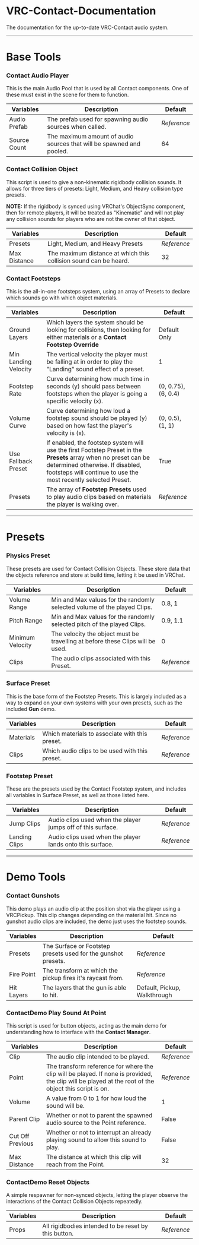 # VRC-Contact-Documentation
The documentation for the up-to-date VRC-Contact audio system.

---
# Base Tools

### Contact Audio Player
This is the main Audio Pool that is used by all Contact components. One of these must exist in the scene for them to function.

| Variables | Description | Default |
| ----------- | ----------- | ----------- |
| Audio Prefab | The prefab used for spawning audio sources when called. | *Reference* |
| Source Count | The maximum amount of audio sources that will be spawned and pooled. | 64 |

### Contact Collision Object
This script is used to give a non-kinematic rigidbody collision sounds. It allows for three tiers of presets: Light, Medium, and Heavy collision type presets.

**NOTE:** If the rigidbody is synced using VRChat's ObjectSync component, then for remote players, it will be treated as "Kinematic" and will not play any collision sounds for players who are not the owner of that object.

| Variables | Description | Default |
| ----------- | ----------- | ----------- |
| Presets | Light, Medium, and Heavy Presets | *Reference* |
| Max Distance | The maximum distance at which this collision sound can be heard. | 32 |

### Contact Footsteps
This is the all-in-one footsteps system, using an array of Presets to declare which sounds go with which object materials.

| Variables | Description | Default |
| ----------- | ----------- | ----------- |
| Ground Layers | Which layers the system should be looking for collisions, then looking for either materials or a **Contact Footstep Override** | Default Only |
| Min Landing Velocity | The vertical velocity the player must be falling at in order to play the "Landing" sound effect of a preset. | 1 |
| Footstep Rate | Curve determining how much time in seconds (y) should pass between footsteps when the player is going a specific velocity (x). | (0, 0.75), (6, 0.4) |
| Volume Curve | Curve determining how loud a footstep sound should be played (y) based on how fast the player's velocity is (x). | (0, 0.5), (1, 1) |
| Use Fallback Preset | If enabled, the footstep system will use the first Footstep Preset in the **Presets** array when no preset can be determined otherwise. If disabled, footsteps will continue to use the most recently selected Preset. | True |
| Presets | The array of **Footstep Presets** used to play audio clips based on materials the player is walking over. |  *Reference* |


---
# Presets

### Physics Preset
These presets are used for Contact Collision Objects. These store data that the objects reference and store at build time, letting it be used in VRChat.

| Variables | Description | Default |
| ----------- | ----------- | ----------- |
| Volume Range | Min and Max values for the randomly selected volume of the played Clips. | 0.8, 1 |
| Pitch Range | Min and Max values for the randomly selected pitch of the played Clips. | 0.9, 1.1 |
| Minimum Velocity | The velocity the object must be travelling at before these Clips will be used. | 0 |
| Clips | The audio clips associated with this Preset. | *Reference* |


### Surface Preset
This is the base form of the Footstep Presets. This is largely included as a way to expand on your own systems with your own presets, such as the included **Gun** demo.

| Variables | Description | Default |
| ----------- | ----------- | ----------- |
| Materials | Which materials to associate with this preset. | *Reference* |
| Clips | Which audio clips to be used with this preset. | *Reference* |


### Footstep Preset
These are the presets used by the Contact Footstep system, and includes all variables in Surface Preset, as well as those listed here.

| Variables | Description | Default |
| ----------- | ----------- | ----------- |
| Jump Clips | Audio clips used when the player jumps off of this surface. | *Reference* |
| Landing Clips | Audio clips used when the player lands onto this surface. | *Reference* |

---
# Demo Tools

### Contact Gunshots
This demo plays an audio clip at the position shot via the player using a VRCPickup. This clip changes depending on the material hit. Since no gunshot audio clips are included, the demo just uses the footstep sounds.

| Variables | Description | Default |
| ----------- | ----------- | ----------- |
| Presets | The Surface or Footstep presets used for the gunshot presets. | *Reference* |
| Fire Point | The transform at which the pickup fires it's raycast from. | *Reference* |
| Hit Layers | The layers that the gun is able to hit. | Default, Pickup, Walkthrough |


### ContactDemo Play Sound At Point
This script is used for button objects, acting as the main demo for understanding how to interface with the **Contact Manager**.

| Variables | Description | Default |
| ----------- | ----------- | ----------- |
| Clip | The audio clip intended to be played. | *Reference* |
| Point | The transform reference for where the clip will be played. If none is provided, the clip will be played at the root of the object this script is on. | *Reference* |
| Volume | A value from 0 to 1 for how loud the sound will be. | 1 |
| Parent Clip | Whether or not to parent the spawned audio source to the Point reference. | False |
| Cut Off Previous | Whether or not to interrupt an already playing sound to allow this sound to play. | False |
| Max Distance | The distance at which this clip will reach from the Point. | 32 |

### ContactDemo Reset Objects
A simple respawner for non-synced objects, letting the player observe the interactions of the Contact Collision Objects repeatedly.

| Variables | Description | Default |
| ----------- | ----------- | ----------- |
| Props | All rigidbodies intended to be reset by this button. | *Reference* |
